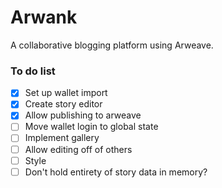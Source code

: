 # Arwank

A collaborative blogging platform using Arweave.


### To do list
- [x] Set up wallet import
- [x] Create story editor
- [x] Allow publishing to arweave
- [ ] Move wallet login to global state
- [ ] Implement gallery
- [ ] Allow editing off of others
- [ ] Style
- [ ] Don't hold entirety of story data in memory?